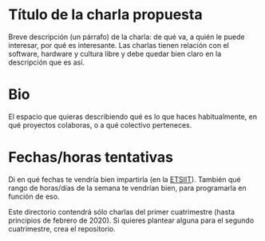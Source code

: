 # Título de la charla propuesta

Breve descripción (un párrafo) de la charla: de qué va, a quién le puede interesar, por qué es interesante. Las charlas tienen relación con el software, hardware y cultura libre y debe quedar bien claro en la descripción que es así.

# Bio

El espacio que quieras describiendo qué es lo que haces habitualmente, en qué proyectos colaboras, o a qué colectivo perteneces.

# Fechas/horas tentativas

Di en qué fechas te vendría bien impartirla (en la [ETSIIT](https://etsiit.ugr.es)). También qué rango de horas/días de la semana te vendrían bien, para programarla en función de eso.

Este directorio contendrá sólo charlas del primer cuatrimestre (hasta principios de febrero de 2020). Si quieres plantear alguna para el segundo cuatrimestre, crea el repositorio.